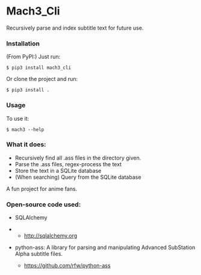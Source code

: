 # Mach3_Cli

Recursively parse and index subtitle text for future use.


### Installation

(From PyPI:) Just run:

    $ pip3 install mach3_cli
    
Or clone the project and run:

    $ pip3 install .

### Usage

To use it:

    $ mach3 --help
    
### What it does:

* Recursively find all .ass files in the directory given.
* Parse the .ass files, regex-process the text
* Store the text in a SQLite database
* (When searching) Query from the SQLite database

A fun project for anime fans.

### Open-source code used:

* SQLAlchemy

* * <http://sqlalchemy.org>

* python-ass: A library for parsing and manipulating Advanced SubStation Alpha subtitle files.

  * https://github.com/rfw/python-ass
